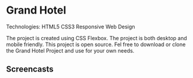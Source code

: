 # Grand Hotel 

Technologies: 
HTML5
CSS3 
Responsive Web Design

The project is created using CSS Flexbox. The project is both desktop and mobile friendly. 
This project is open source. Fel free to download or clone the Grand Hotel Project and use for your own needs. 

## Screencasts
